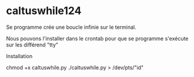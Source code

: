 # caltuswhile124

Se programme crée une boucle infinie sur le terminal.

Nous pouvons l'installer dans le crontab pour que se programme s'exécute sur les différend "tty"



Installation

chmod +x caltuswhile.py
./caltuswhile.py > /dev/pts/"id"
